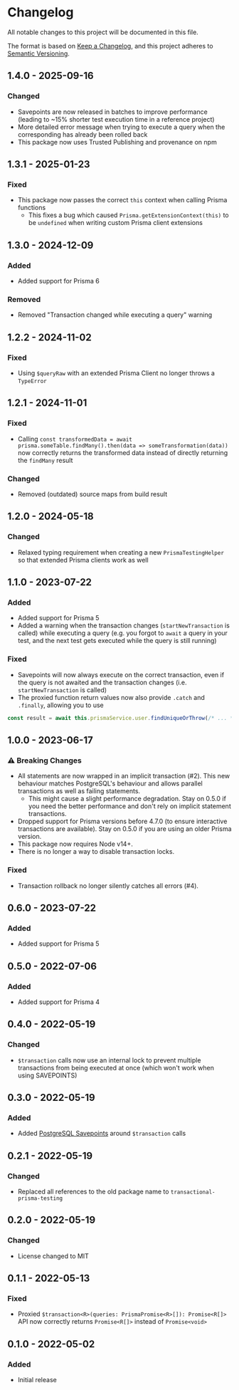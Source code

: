 # Changelog
All notable changes to this project will be documented in this file.

The format is based on [Keep a Changelog](https://keepachangelog.com/en/1.0.0/),
and this project adheres to [Semantic Versioning](https://semver.org/spec/v2.0.0.html).

## 1.4.0 - 2025-09-16
### Changed
- Savepoints are now released in batches to improve performance (leading to ~15% shorter test execution time in a reference project)
- More detailed error message when trying to execute a query when the corresponding has already been rolled back
- This package now uses Trusted Publishing and provenance on npm

## 1.3.1 - 2025-01-23
### Fixed
- This package now passes the correct `this` context when calling Prisma functions
  - This fixes a bug which caused `Prisma.getExtensionContext(this)` to be `undefined` when writing custom Prisma client extensions

## 1.3.0 - 2024-12-09
### Added
- Added support for Prisma 6

### Removed
- Removed "Transaction changed while executing a query" warning

## 1.2.2 - 2024-11-02
### Fixed
- Using `$queryRaw` with an extended Prisma Client no longer throws a `TypeError`

## 1.2.1 - 2024-11-01
### Fixed
- Calling `const transformedData = await prisma.someTable.findMany().then(data => someTransformation(data))` now correctly returns the transformed data instead of directly returning the `findMany` result

### Changed
- Removed (outdated) source maps from build result

## 1.2.0 - 2024-05-18
### Changed
- Relaxed typing requirement when creating a new `PrismaTestingHelper` so that extended Prisma clients work as well

## 1.1.0 - 2023-07-22
### Added
- Added support for Prisma 5
- Added a warning when the transaction changes (`startNewTransaction` is called) while executing a query 
  (e.g. you forgot to `await` a query in your test, and the next test gets executed while the query is still running)

### Fixed
- Savepoints will now always execute on the correct transaction, even if the query is not awaited and the transaction changes (i.e. `startNewTransaction` is called)
- The proxied function return values now also provide `.catch` and `.finally`, allowing you to use
```ts
const result = await this.prismaService.user.findUniqueOrThrow(/* ... */).catch(/* ... */);
```

## 1.0.0 - 2023-06-17
###  :warning: Breaking Changes
- All statements are now wrapped in an implicit transaction (#2).
  This new behaviour matches PostgreSQL's behaviour and allows parallel transactions as well as failing statements.
  - This might cause a slight performance degradation. Stay on 0.5.0 if you need the better performance and don't rely on implicit statement transactions.
- Dropped support for Prisma versions before 4.7.0 (to ensure interactive transactions are available). Stay on 0.5.0 if you are using an older Prisma version.
- This package now requires Node v14+.
- There is no longer a way to disable transaction locks.

### Fixed
- Transaction rollback no longer silently catches all errors (#4).

## 0.6.0 - 2023-07-22
### Added
- Added support for Prisma 5

## 0.5.0 - 2022-07-06
### Added
- Added support for Prisma 4

## 0.4.0 - 2022-05-19
### Changed
- `$transaction` calls now use an internal lock to prevent multiple transactions from being executed at once (which won't work when using SAVEPOINTS)

## 0.3.0 - 2022-05-19
### Added
- Added <a href="https://www.postgresql.org/docs/current/sql-savepoint.html">PostgreSQL Savepoints</a> around `$transaction` calls

## 0.2.1 - 2022-05-19
### Changed
- Replaced all references to the old package name to `transactional-prisma-testing`

## 0.2.0 - 2022-05-19
### Changed
- License changed to MIT

## 0.1.1 - 2022-05-13
### Fixed
- Proxied `$transaction<R>(queries: PrismaPromise<R>[]): Promise<R[]>` API now correctly returns `Promise<R[]>` instead of `Promise<void>`

## 0.1.0 - 2022-05-02
### Added
- Initial release

